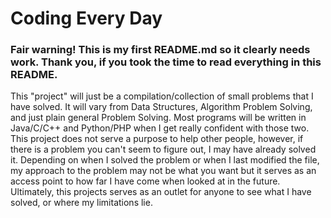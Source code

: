 # Coding Every Day
### Fair warning! This is my first README.md so it clearly needs work. Thank you, if you took the time to read everything in this README.
This "project" will just be a compilation/collection of small problems that I have solved. It will vary from Data Structures, Algorithm Problem Solving, and just plain general Problem Solving. Most programs will be written in Java/C/C++ and Python/PHP when I get really confident with those two. This project does not serve a purpose to help other people, however, if there is a problem you can't seem to figure out, I may have already solved it. Depending on when I solved the problem or when I last modified the file, my approach to the problem may not be what you want but it serves as an access point to how far I have come when looked at in the future. Ultimately, this projects serves as an outlet for anyone to see what I have solved, or where my limitations lie.
